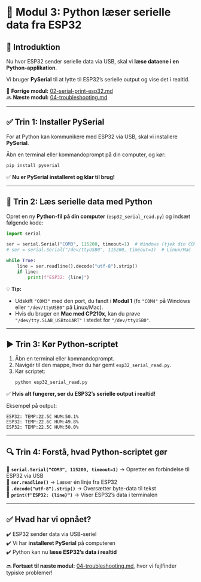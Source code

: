 # 📡 Modul 3: Python læser serielle data fra ESP32

## 📌 **Introduktion**
Nu hvor ESP32 sender serielle data via USB, skal vi **læse dataene i en Python-applikation**.

Vi bruger **PySerial** til at lytte til ESP32’s serielle output og vise det i realtid.

🔗 **Forrige modul:** [02-serial-print-esp32.md](02-serial-print-esp32.md)  
🔜 **Næste modul:** [04-troubleshooting.md](04-troubleshooting.md)  

---

## ✅ **Trin 1: Installer PySerial**
For at Python kan kommunikere med ESP32 via USB, skal vi installere **PySerial**.

Åbn en terminal eller kommandoprompt på din computer, og kør:
```bash
pip install pyserial
```

✅ **Nu er PySerial installeret og klar til brug!**  

---

## 📡 **Trin 2: Læs serielle data med Python**
Opret en ny **Python-fil på din computer** (`esp32_serial_read.py`) og indsæt følgende kode:

```python
import serial

ser = serial.Serial("COM3", 115200, timeout=1)  # Windows (tjek din COM-port!)
# ser = serial.Serial("/dev/ttyUSB0", 115200, timeout=1)  # Linux/Mac

while True:
    line = ser.readline().decode("utf-8").strip()
    if line:
        print(f"ESP32: {line}")
```

💡 **Tip:**  
- Udskift `"COM3"` med den port, du fandt i **Modul 1** (fx `"COM4"` på Windows eller `"/dev/ttyUSB0"` på Linux/Mac).  
- Hvis du bruger en **Mac med CP210x**, kan du prøve `"/dev/tty.SLAB_USBtoUART"` i stedet for `"/dev/ttyUSB0"`.  

---

## ▶️ **Trin 3: Kør Python-scriptet**
1. Åbn en terminal eller kommandoprompt.  
2. Navigér til den mappe, hvor du har gemt `esp32_serial_read.py`.  
3. Kør scriptet:  
   ```bash
   python esp32_serial_read.py
   ```

✅ **Hvis alt fungerer, ser du ESP32’s serielle output i realtid!**  

Eksempel på output:
```
ESP32: TEMP:22.5C HUM:50.1%
ESP32: TEMP:22.6C HUM:49.8%
ESP32: TEMP:22.5C HUM:50.0%
```

---

## 🔍 **Trin 4: Forstå, hvad Python-scriptet gør**
🔹 **`serial.Serial("COM3", 115200, timeout=1)`** → Opretter en forbindelse til ESP32 via USB  
🔹 **`ser.readline()`** → Læser én linje fra ESP32  
🔹 **`.decode("utf-8").strip()`** → Oversætter byte-data til tekst  
🔹 **`print(f"ESP32: {line}")`** → Viser ESP32’s data i terminalen  

---

## ✅ **Hvad har vi opnået?**
✔️ ESP32 sender data via USB-seriel  
✔️ Vi har **installeret PySerial** på computeren  
✔️ Python kan nu **læse ESP32’s data i realtid**  

🔜 **Fortsæt til næste modul:** [04-troubleshooting.md](04-troubleshooting.md), hvor vi fejlfinder typiske problemer!  
